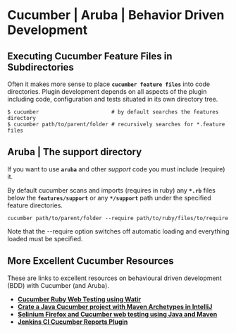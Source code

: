 
# Cucumber | Aruba | Behavior Driven Development



## Executing Cucumber Feature Files in Subdirectories

Often it makes more sense to place **`cucumber feature files`** into code directories. Plugin development depends on all aspects of the plugin including code, configuration and tests situated in its own directory tree.

```
$ cucumber                       # by default searches the features directory
$ cucumber path/to/parent/folder # recursively searches for *.feature files
```

## Aruba | The support directory

If you want to use **`aruba`** and other *support* code you must include (require) it.

By default cucumber scans and imports (requires in ruby) any **`*.rb`** files below the **`features/support`** or any **`*/support`** path under the specified feature directories.

```
cucumber path/to/parent/folder --require path/to/ruby/files/to/require
```

Note that the --require option switches off automatic loading and everything loaded must be specified.

## More Excellent Cucumber Resources

These are links to excellent resources on behavioural driven development (BDD) with Cucumber (and Aruba).

- **[Cucumber Ruby Web Testing using Watir](https://www.guru99.com/your-first-cucumber-script.html)**
- **[Crate a Java Cucumber project with Maven Archetypes in IntelliJ](https://cucumber.io/docs/guides/10-minute-tutorial/)**
- **[Selinium Firefox and Cucumber web testing using Java and Maven](https://automationrhapsody.com/introduction-to-cucumber-and-bdd-with-examples/)**
- **[Jenkins CI Cucumber Reports Plugin](https://github.com/jenkinsci/cucumber-reports-plugin)**
